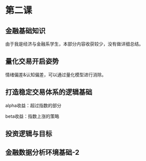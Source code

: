 #  第二课

## 金融基础知识

由于我是经济与金融系学生，本部分内容收获较少，没有做详细总结。

## 量化交易开启姿势

情绪偏差&认知偏差，可以通过量化模型进行消除。

## 打造稳定交易体系的逻辑基础

alpha收益：超过指数的部分

beta收益：指数上涨的策略

## 投资逻辑与目标

## 金融数据分析环境基础-2

